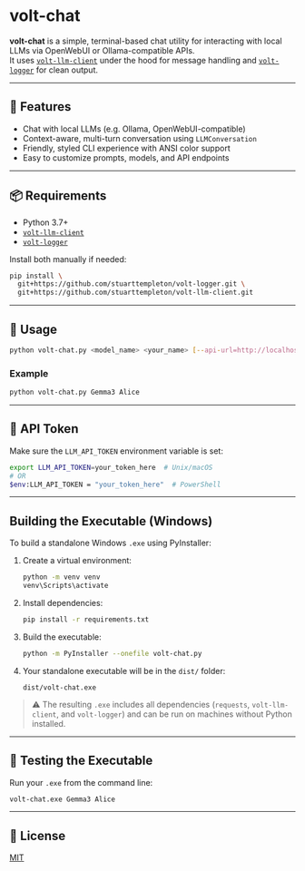 # volt-chat

**volt-chat** is a simple, terminal-based chat utility for interacting with local LLMs via OpenWebUI or Ollama-compatible APIs.  
It uses [`volt-llm-client`](https://github.com/stuarttempleton/volt-llm-client) under the hood for message handling and [`volt-logger`](https://github.com/stuarttempleton/volt-logger) for clean output.

---

## 🚀 Features

- Chat with local LLMs (e.g. Ollama, OpenWebUI-compatible)
- Context-aware, multi-turn conversation using `LLMConversation`
- Friendly, styled CLI experience with ANSI color support
- Easy to customize prompts, models, and API endpoints

---

## 📦 Requirements

- Python 3.7+
- [`volt-llm-client`](https://github.com/stuarttempleton/volt-llm-client)
- [`volt-logger`](https://github.com/stuarttempleton/volt-logger)

Install both manually if needed:

```bash
pip install \
  git+https://github.com/stuarttempleton/volt-logger.git \
  git+https://github.com/stuarttempleton/volt-llm-client.git
````

---

## 💬 Usage

```bash
python volt-chat.py <model_name> <your_name> [--api-url=http://localhost:3000/api/chat/completions]
```

### Example

```bash
python volt-chat.py Gemma3 Alice
```

---

## 🔐 API Token

Make sure the `LLM_API_TOKEN` environment variable is set:

```bash
export LLM_API_TOKEN=your_token_here  # Unix/macOS
# OR
$env:LLM_API_TOKEN = "your_token_here"  # PowerShell
```

---

## Building the Executable (Windows)

To build a standalone Windows `.exe` using PyInstaller:

1. Create a virtual environment:
    ```bash
    python -m venv venv
    venv\Scripts\activate
    ```

2. Install dependencies:
    ```bash
    pip install -r requirements.txt
    ```

3. Build the executable:
    ```bash
    python -m PyInstaller --onefile volt-chat.py
    ```

4. Your standalone executable will be in the `dist/` folder:
    ```
    dist/volt-chat.exe
    ```

> ⚠️ The resulting `.exe` includes all dependencies (`requests`, `volt-llm-client`, and `volt-logger`) and can be run on machines without Python installed.

---

## 🧪 Testing the Executable

Run your `.exe` from the command line:

```bash
volt-chat.exe Gemma3 Alice
```

---

## 🪪 License

[MIT](LICENSE)

